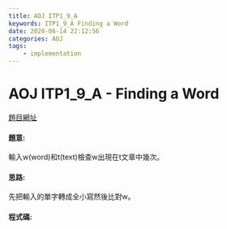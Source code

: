 ```yaml
---
title: AOJ ITP1_9_A
keywords: ITP1_9_A Finding a Word
date: 2020-06-14 22:12:56
categories: AOJ
tags:
    - implementation
---
```

# AOJ ITP1_9_A - Finding a Word
[題目網址](https://onlinejudge.u-aizu.ac.jp/courses/lesson/2/ITP1/all/ITP1_9_A)

#### 題意:
輸入w(word)和t(text)檢查w出現在t文章中幾次。
<!-- more -->
#### 思路:
先把輸入的單字轉成全小寫然後比對w。
#### 程式碼:
<script src="https://gist.github.com/Daviswww/ad487bed154dd761af78f71fffe33ca3.js"></script>
